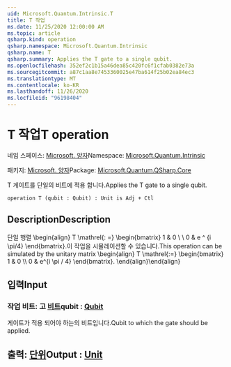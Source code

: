 ```yaml
---
uid: Microsoft.Quantum.Intrinsic.T
title: T 작업
ms.date: 11/25/2020 12:00:00 AM
ms.topic: article
qsharp.kind: operation
qsharp.namespace: Microsoft.Quantum.Intrinsic
qsharp.name: T
qsharp.summary: Applies the T gate to a single qubit.
ms.openlocfilehash: 352ef2c1b15a46dea85c420fc6f1cfab0382e73a
ms.sourcegitcommit: a87c1aa8e7453360025e47ba614f25b02ea84ec3
ms.translationtype: MT
ms.contentlocale: ko-KR
ms.lasthandoff: 11/26/2020
ms.locfileid: "96198404"
---
```

# <a name="t-operation"></a><span data-ttu-id="f7c9b-102">T 작업</span><span class="sxs-lookup"><span data-stu-id="f7c9b-102">T operation</span></span>

<span data-ttu-id="f7c9b-103">네임 스페이스: [Microsoft. 양자](xref:Microsoft.Quantum.Intrinsic)</span><span class="sxs-lookup"><span data-stu-id="f7c9b-103">Namespace: [Microsoft.Quantum.Intrinsic](xref:Microsoft.Quantum.Intrinsic)</span></span>

<span data-ttu-id="f7c9b-104">패키지: [Microsoft. 양자](https://nuget.org/packages/Microsoft.Quantum.QSharp.Core)</span><span class="sxs-lookup"><span data-stu-id="f7c9b-104">Package: [Microsoft.Quantum.QSharp.Core](https://nuget.org/packages/Microsoft.Quantum.QSharp.Core)</span></span>


<span data-ttu-id="f7c9b-105">T 게이트를 단일의 비트에 적용 합니다.</span><span class="sxs-lookup"><span data-stu-id="f7c9b-105">Applies the T gate to a single qubit.</span></span>

```qsharp
operation T (qubit : Qubit) : Unit is Adj + Ctl
```


## <a name="description"></a><span data-ttu-id="f7c9b-106">Description</span><span class="sxs-lookup"><span data-stu-id="f7c9b-106">Description</span></span>

<span data-ttu-id="f7c9b-107">단일 행렬 \begin{align} T \mathrel{: =} \begin{bmatrix} 1 & 0 \\ \\ 0 & e ^ {i \pi/4} \end{bmatrix}.이 작업을 시뮬레이션할 수 있습니다.</span><span class="sxs-lookup"><span data-stu-id="f7c9b-107">This operation can be simulated by the unitary matrix \begin{align} T \mathrel{:=} \begin{bmatrix} 1 & 0 \\\\ 0 & e^{i \pi / 4} \end{bmatrix}.</span></span>
<span data-ttu-id="f7c9b-108">\end{align}</span><span class="sxs-lookup"><span data-stu-id="f7c9b-108">\end{align}</span></span>

## <a name="input"></a><span data-ttu-id="f7c9b-109">입력</span><span class="sxs-lookup"><span data-stu-id="f7c9b-109">Input</span></span>

### <a name="qubit--qubit"></a><span data-ttu-id="f7c9b-110">작업 비트: 고 [비트](xref:microsoft.quantum.lang-ref.qubit)</span><span class="sxs-lookup"><span data-stu-id="f7c9b-110">qubit : [Qubit](xref:microsoft.quantum.lang-ref.qubit)</span></span>

<span data-ttu-id="f7c9b-111">게이트가 적용 되어야 하는의 비트입니다.</span><span class="sxs-lookup"><span data-stu-id="f7c9b-111">Qubit to which the gate should be applied.</span></span>



## <a name="output--unit"></a><span data-ttu-id="f7c9b-112">출력: [단위](xref:microsoft.quantum.lang-ref.unit)</span><span class="sxs-lookup"><span data-stu-id="f7c9b-112">Output : [Unit](xref:microsoft.quantum.lang-ref.unit)</span></span>

